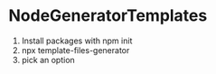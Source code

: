 # NodeGeneratorTemplates

1) Install packages with npm init
2) npx template-files-generator
3) pick an option
